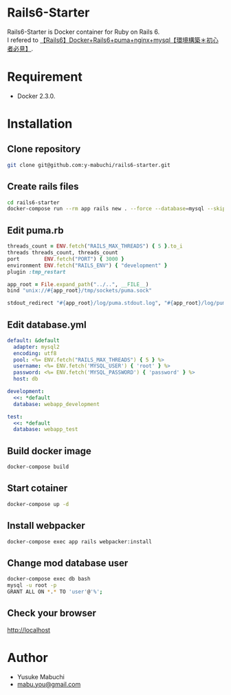 # Rails6-Starter

Rails6-Starter is Docker container for Ruby on Rails 6.  
I refered to [【Rails6】Docker+Rails6+puma+nginx+mysql【環境構築＊初心者必見】](https://qiita.com/kohki4115/items/c37ff8550b01bbc75df2).

# Requirement

* Docker 2.3.0.

# Installation

## Clone repository
```bash
git clone git@github.com:y-mabuchi/rails6-starter.git
```

## Create rails files
``` bash
cd rails6-starter
docker-compose run --rm app rails new . --force --database=mysql --skip-bundle
```

## Edit puma.rb
```puma.rb
threads_count = ENV.fetch("RAILS_MAX_THREADS") { 5 }.to_i
threads threads_count, threads_count
port        ENV.fetch("PORT") { 3000 }
environment ENV.fetch("RAILS_ENV") { "development" }
plugin :tmp_restart

app_root = File.expand_path("../..", __FILE__)
bind "unix://#{app_root}/tmp/sockets/puma.sock"

stdout_redirect "#{app_root}/log/puma.stdout.log", "#{app_root}/log/puma.stderr.log", true
```

## Edit database.yml
```database.yml
default: &default
  adapter: mysql2
  encoding: utf8
  pool: <%= ENV.fetch("RAILS_MAX_THREADS") { 5 } %>
  username: <%= ENV.fetch('MYSQL_USER') { 'root' } %>
  password: <%= ENV.fetch('MYSQL_PASSWORD') { 'password' } %>
  host: db

development:
  <<: *default
  database: webapp_development

test:
  <<: *default
  database: webapp_test
```

## Build docker image
```bash
docker-compose build
```

## Start cotainer
```bash
docker-compose up -d
```

## Install webpacker
```bash
docker-compose exec app rails webpacker:install
```

## Change mod database user
```bash
docker-compose exec db bash
mysql -u root -p
GRANT ALL ON *.* TO 'user'@'%';
```

## Check your browser
[http://localhost](http://localhost)

# Author

* Yusuke Mabuchi
* mabu.you@gmail.com
